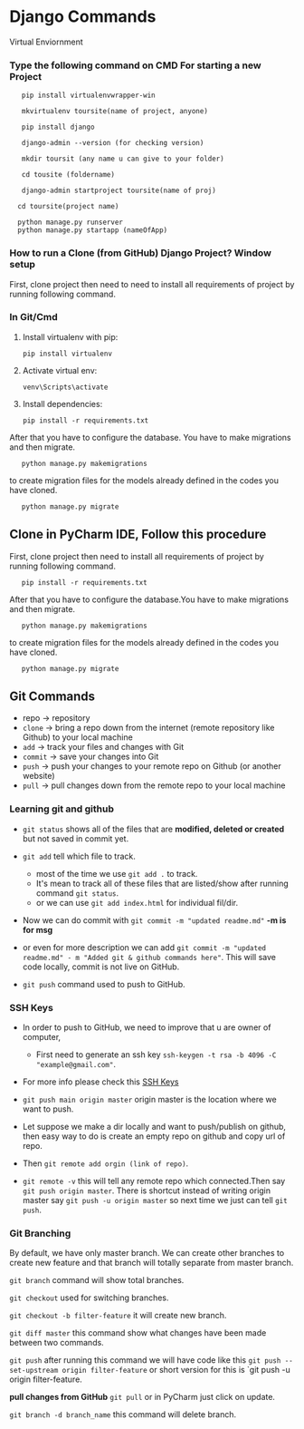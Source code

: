 
#  Django Commands
   Virtual Enviornment
### Type the following command on CMD For starting a new Project 

```
   pip install virtualenvwrapper-win
  
   mkvirtualenv toursite(name of project, anyone)

   pip install django

   django-admin --version (for checking version)

   mkdir toursit (any name u can give to your folder)

   cd tousite (foldername)

   django-admin startproject toursite(name of proj)

  cd toursite(project name)

  python manage.py runserver  
  python manage.py startapp (nameOfApp)
```
  
### How to run a Clone (from GitHub) Django Project?  Window setup

First, clone project then need to need to install all requirements of project by running following command.

### In Git/Cmd

1. Install virtualenv with pip:

       pip install virtualenv
 
2. Activate virtual env:

       venv\Scripts\activate

3. Install dependencies:

       pip install -r requirements.txt

After that you have to configure the database. You have to make migrations and then migrate.

       python manage.py makemigrations

to create migration files for the models already defined in the codes you have cloned.

       python manage.py migrate
  
## Clone in PyCharm IDE, Follow this procedure
       
First, clone project then need to install all requirements of project by running following command.

       pip install -r requirements.txt

After that you have to configure the database.You have to make migrations and then migrate.

       python manage.py makemigrations

to create migration files for the models already defined in the codes you have cloned.

       python manage.py migrate
       
## Git Commands

* repo -> repository
* `clone` -> bring a repo down from the internet (remote repository like Github) to your local machine
* `add` -> track your files and changes with Git
* `commit` -> save your changes into Git
* `push` -> push your changes to your remote repo on Github (or another website)
* `pull` -> pull changes down from the remote repo to your local machine

### Learning **git and github**

* `git status` shows all of the files that are **modified, deleted or created** but not saved in commit  yet.
* `git add` tell which file to track. 
   * most of the time we use `git add .` to track. 
   * It's mean to track all of these files that are listed/show after running command `git status`.
   * or we can use `git add index.html` for individual fil/dir.
  
* Now we can do commit with `git commit -m "updated readme.md"` **-m is for msg** 
* or even for more description we can add `git commit -m "updated readme.md" - m "Added git & github commands here"`. This will save code locally, commit is not live on GitHub.
* `git push` command used to push to GitHub.

### SSH Keys

* In order to push to GitHub, we need to improve that u are owner of computer, 
  * First need to generate an ssh key `ssh-keygen -t rsa -b 4096 -C "example@gmail.com"`.

* For more info please check this [SSH Keys](https://docs.github.com/en/authentication/connecting-to-github-with-ssh/generating-a-new-ssh-key-and-adding-it-to-the-ssh-agent#adding-your-ssh-key-to-the-ssh-agent)


* `git push main origin master` origin master is the location where we want to push.

* Let suppose we make a dir locally and want to push/publish on github, then easy way to do is create an empty repo on github and copy url of repo.

* Then `git remote add orgin (link of repo)`.

* `git remote -v` this will tell any remote repo which connected.Then say `git push origin master`. There is shortcut instead of writing origin master say `git push -u origin master` so next time we just can tell `git push`. 

### Git Branching

By default, we have only master branch. We can create other branches to create new feature and that branch will totally separate from master branch. 

`git branch` command will show total branches.

`git checkout` used for switching branches.

`git checkout -b filter-feature` it will create new branch.

`git diff master` this command show what changes have been made between two commands.

`git push` after running this command we will have code like this `git push --set-upstream origin filter-feature` or short version for this is `git push -u origin filter-feature.

**pull changes from GitHub** `git pull` or in PyCharm just click on update. 


`git branch -d branch_name` this command will delete branch.


